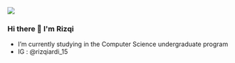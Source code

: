 ![](https://komarev.com/ghpvc/?username=Iq11k&color=green)


### Hi there 👋 I'm Rizqi


- I’m currently studying in the Computer Science undergraduate program
- IG : @rizqiardi_15

<!--
**Iq11k/Iq11k** is a ✨ _special_ ✨ repository because its `README.md` (this file) appears on your GitHub profile.

Here are some ideas to get you started:

- 🔭 I’m currently working on ...
- 👯 I’m looking to collaborate on ...
- 🤔 I’m looking for help with ...
- 💬 Ask me about ...

- 😄 Pronouns: ...
- ⚡ Fun fact: ...
-->


